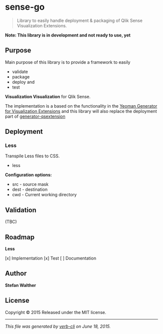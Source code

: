 # sense-go

> Library to easily handle deployment & packaging of Qlik Sense Visualization Extensions.

**Note: This library is in development and not ready to use, yet**

## Purpose

Main purpose of this library is to provide a framework to easily

+ validate
+ package
+ deploy and
+ test

**Visualization Visualization** for Qlik Sense.

The implementation is a based on the functionality in the [Yeoman Generator for Visualization Extensions](https://github.com/stefanwalther/generator-qsExtension) and this library will also replace the deployment part of [generator-qsextension](https://github.com/stefanwalther/generator-qsExtension)

## Deployment

### Less

Transpile Less files to CSS.

+ less

**Configuration options:**

+ src - source mask
+ dest - destination
+ cwd - Current working directory

## Validation

(TBC)

## Roadmap

**Less**

[x] Implementation
[x] Test
[ ] Documentation

## Author

**Stefan Walther**

## License

Copyright © 2015
Released under the MIT license.

***

_This file was generated by [verb-cli](https://github.com/assemble/verb-cli) on June 18, 2015._